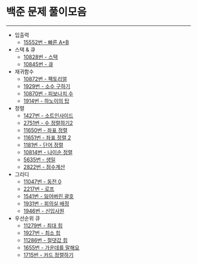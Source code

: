 # 백준 문제 풀이모음
--------
- 입출력
  - [15552번 - 빠른 A+B](https://github.com/julia0926/Baekjoon/blob/master/입출력/빠른%20A%2BB%20-%2015552.md)
- 스택 & 큐
  - [10828번 - 스택](https://github.com/julia0926/Baekjoon/blob/master/스택%26큐/스택%20-%2010828.md)
  - [10845번 - 큐](https://github.com/julia0926/Baekjoon/blob/master/스택%26큐/큐%20-%2010845.md)
- 재귀함수
  - [10872번 - 팩토리얼](https://github.com/julia0926/Baekjoon/blob/master/재귀함수/팩토리얼%20-%2010872.md)
  - [1929번 - 소수 구하기](https://github.com/julia0926/Baekjoon/blob/master/재귀함수/소수%20구하기%20-%201929.md)
  - [10870번 - 피보나치 수](https://github.com/julia0926/Baekjoon/blob/master/재귀함수/피보나치%20수%20-%2010870.md)
  - [1914번 - 하노이의 탑](https://github.com/julia0926/Baekjoon/blob/master/재귀함수/하노이의%20탑%20-%201914.md)
- 정렬
  -  [1427번 - 소트인사이드](https://github.com/julia0926/Baekjoon/blob/master/정렬/소트인사이드%20-%201427.md)
  -  [2751번 - 수 정렬하기2](https://github.com/julia0926/Baekjoon/blob/master/정렬/수%20정렬%202%20-%202751.md)
  -  [11650번 - 좌표 정렬](https://github.com/julia0926/Baekjoon/blob/master/정렬/좌표%20정렬%20-%2011650.md)
  -  [11651번 - 좌표 정렬 2](https://github.com/julia0926/Baekjoon/blob/master/정렬/좌표정렬%202%20-%2011651.md)
  -  [1181번 - 단어 정렬 ](https://github.com/julia0926/Baekjoon/blob/master/정렬/단어%20정렬%20-%201181.md)
  -  [10814번 - 나이순 정렬](https://github.com/julia0926/Baekjoon/blob/master/정렬/나이순%20정렬%20-%2010814.md)
  -  [5635번 - 생일](https://github.com/julia0926/Baekjoon/blob/master/정렬/생일%20-%205635.md)
  -  [2822번 - 점수계산](https://github.com/julia0926/Baekjoon/blob/master/정렬/점수%20계산%20-%202822.md)
- 그리디
  - [11047번 - 동전 0](https://github.com/julia0926/Baekjoon/blob/master/그리디/11047.md)
  - [2217번 - 로프](https://github.com/julia0926/Baekjoon/blob/master/그리디/2217.md)
  - [1541번 - 잃어버린 괄호](https://github.com/julia0926/Baekjoon/blob/master/그리디/1541.md)
  - [1931번 - 회의실 배정](https://github.com/julia0926/Baekjoon/blob/master/그리디/1931.md)
  - [1946번 - 신입사원](https://github.com/julia0926/Baekjoon/blob/master/그리디/1946.md)
- 우선순위 큐
  - [11279번 - 최대 힙](https://github.com/julia0926/Baekjoon/blob/master/우선순위%20큐/11279.md)
  - [1927번 - 최소 힙](https://github.com/julia0926/Baekjoon/blob/master/우선순위%20큐/1927.md)
  - [11286번 - 절댓값 힙](https://github.com/julia0926/Baekjoon/blob/master/우선순위%20큐/11286.md)
  - [1655번 - 가운데를 말해요](https://github.com/julia0926/Baekjoon/blob/master/우선순위%20큐/1655.md)
  - [1715번 - 카드 정렬하기](https://github.com/julia0926/Baekjoon/blob/master/%EA%B7%B8%EB%A6%AC%EB%94%94/1715.md)
